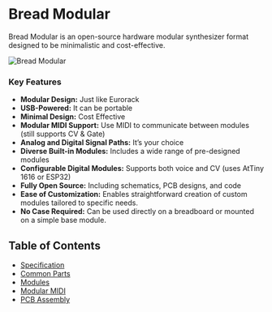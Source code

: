 # Bread Modular
Bread Modular is an open-source hardware modular synthesizer format designed to be minimalistic and cost-effective.

![Bread Modular](https://www.breadmodular.com/images/home-slide/01.jpg)
### Key Features

* **Modular Design:** Just like Eurorack
* **USB-Powered:** It can be portable
* **Minimal Design:** Cost Effective
* **Modular MIDI Support:** Use MIDI to communicate between modules (still supports CV & Gate)
* **Analog and Digital Signal Paths:** It’s your choice 
* **Diverse Built-in Modules:** Includes a wide range of pre-designed modules
* **Configurable Digital Modules:** Supports both voice and CV (uses AtTiny 1616 or ESP32)
* **Fully Open Source:** Including schematics, PCB designs, and code
* **Ease of Customization:** Enables straightforward creation of custom modules tailored to specific needs.
* **No Case Required:** Can be used directly on a breadboard or mounted on a simple base module.

## Table of Contents

* [Specification](https://github.com/bread-modular/bread-modular/wiki/Specification)
* [Common Parts](https://github.com/bread-modular/bread-modular/wiki/Common-Parts)
* [Modules](https://github.com/bread-modular/bread-modular/wiki/Modules)
* [Modular MIDI](https://github.com/bread-modular/bread-modular/wiki/Modular-MIDI)
* [PCB Assembly](https://github.com/bread-modular/bread-modular/wiki/PCB-Assembly)

